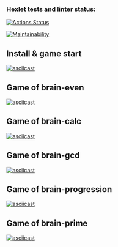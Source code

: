 ### Hexlet tests and linter status:
[![Actions Status](https://github.com/webAmoeba/python-project-49/actions/workflows/hexlet-check.yml/badge.svg)](https://github.com/webAmoeba/python-project-49/actions)

[![Maintainability](https://api.codeclimate.com/v1/badges/0e07cca443292559785d/maintainability)](https://codeclimate.com/github/webAmoeba/python-project-49/maintainability)

## Install & game start
[![asciicast](https://asciinema.org/a/Zl0lfE8aL8mMXYF7K98F8wdPp.svg)](https://asciinema.org/a/Zl0lfE8aL8mMXYF7K98F8wdPp)

## Game of brain-even
[![asciicast](https://asciinema.org/a/noiSU2WmpwMZaWJFGjetM2yyI.svg)](https://asciinema.org/a/noiSU2WmpwMZaWJFGjetM2yyI)

## Game of brain-calc
[![asciicast](https://asciinema.org/a/xUjG1IQQA7tv49y1Wr0OeaOWa.svg)](https://asciinema.org/a/xUjG1IQQA7tv49y1Wr0OeaOWa)

## Game of brain-gcd
[![asciicast](https://asciinema.org/a/lvH5vfxKFLt3Cccp24YxUh86c.svg)](https://asciinema.org/a/lvH5vfxKFLt3Cccp24YxUh86c)

## Game of brain-progression
[![asciicast](https://asciinema.org/a/f2USR9lNN3EYYAyLRtxwwpiF1.svg)](https://asciinema.org/a/f2USR9lNN3EYYAyLRtxwwpiF1)

## Game of brain-prime
[![asciicast](https://asciinema.org/a/IH5o9dfpmDgQwTxkWFnon7l89.svg)](https://asciinema.org/a/IH5o9dfpmDgQwTxkWFnon7l89)
